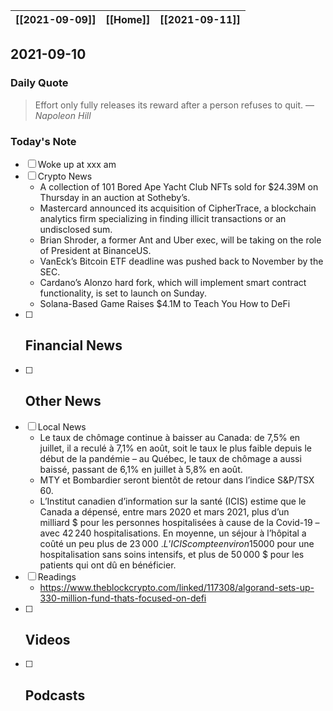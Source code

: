 | [[2021-09-09]] | [[Home]] | [[2021-09-11]] |
| :------------: | :------: | :------------: |

## 2021-09-10 

### Daily Quote
> Effort only fully releases its reward after a person refuses to quit.
> &mdash; <cite>Napoleon Hill</cite>

### Today's Note
- [ ] Woke up at xxx am
- [ ] Crypto News
	- A collection of 101 Bored Ape Yacht Club NFTs sold for $24.39M on Thursday in an auction at Sotheby’s. 
	- Mastercard announced its acquisition of CipherTrace, a blockchain analytics firm specializing in finding illicit transactions or an undisclosed sum.
	- Brian Shroder, a former Ant and Uber exec, will be taking on the role of President at BinanceUS. 
	- VanEck’s Bitcoin ETF deadline was pushed back to November by the SEC.
	- Cardano’s Alonzo hard fork, which will implement smart contract functionality, is set to launch on Sunday.
	- Solana-Based Game Raises $4.1M to Teach You How to DeFi
- [ ] Financial News
	- 
- [ ] Other News
	- 
- [ ] Local News
	- Le taux de chômage continue à baisser au Canada: de 7,5% en juillet, il a reculé à 7,1% en août, soit le taux le plus faible depuis le début de la pandémie – au Québec, le taux de chômage a aussi baissé, passant de 6,1% en juillet à 5,8% en août.
	- MTY et Bombardier seront bientôt de retour dans l’indice S&P/TSX 60.
	- L’Institut canadien d’information sur la santé (ICIS) estime que le Canada a dépensé, entre mars 2020 et mars 2021, plus d’un milliard $ pour les personnes hospitalisées à cause de la Covid-19 – avec 42 240 hospitalisations. En moyenne, un séjour à l’hôpital a coûté un peu plus de 23 000 $. L’ICIS compte environ 15 000 $ pour une hospitalisation sans soins intensifs, et plus de 50 000 $ pour les patients qui ont dû en bénéficier.
- [ ] Readings
	- https://www.theblockcrypto.com/linked/117308/algorand-sets-up-330-million-fund-thats-focused-on-defi
- [ ] Videos
	- 
- [ ] Podcasts
	- 
